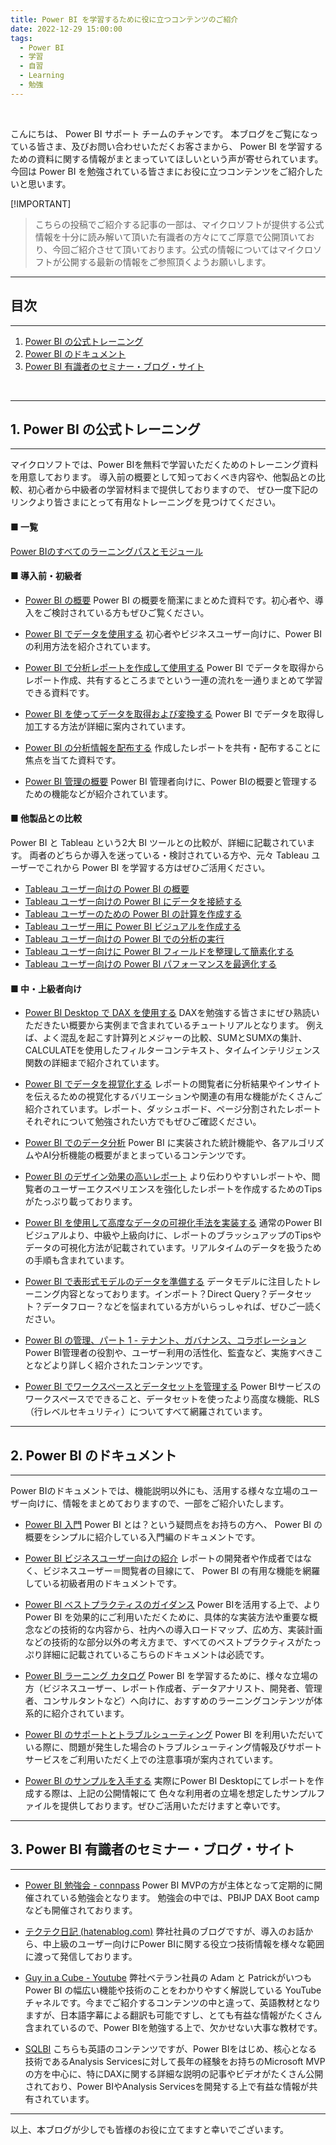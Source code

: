 ```yaml
---
title: Power BI を学習するために役に立つコンテンツのご紹介
date: 2022-12-29 15:00:00 
tags:
  - Power BI
  - 学習
  - 自習
  - Learning
  - 勉強
---
```


</br>

こんにちは、 Power BI サポート チームのチャンです。
本ブログをご覧になっている皆さま、及びお問い合わせいただくお客さまから、 Power BI を学習するための資料に関する情報がまとまっていてほしいという声が寄せられています。
今回は Power BI を勉強されている皆さまにお役に立つコンテンツをご紹介したいと思います。

<!-- more -->

 [!IMPORTANT]
> こちらの投稿でご紹介する記事の一部は、マイクロソフトが提供する公式情報を十分に読み解いて頂いた有識者の方々にてご厚意で公開頂いており、今回ご紹介させて頂いております。公式の情報についてはマイクロソフトが公開する最新の情報をご参照頂くようお願いします。

---
## 目次
---
1. [Power BI の公式トレーニング](#1-Power-BI-の公式トレーニング)
2. [Power BI のドキュメント](#2-Power-BI-のドキュメント)
3. [Power BI 有識者のセミナー・ブログ・サイト](#2-Power-BI-有識者のセミナー・ブログ・サイト)
</br>


---
## 1. Power BI の公式トレーニング
---

マイクロソフトでは、Power BIを無料で学習いただくためのトレーニング資料を用意しております。
導入前の概要として知っておくべき内容や、他製品との比較、初心者から中級者の学習材料まで提供しておりますので、
ぜひ一度下記のリンクより皆さまにとって有用なトレーニングを見つけてください。

#### ■ 一覧
 [Power BIのすべてのラーニングパスとモジュール](https://learn.microsoft.com/ja-jp/training/browse/?terms=power%20bi)


#### ■ 導入前・初級者

- [Power BI の概要](https://learn.microsoft.com/ja-jp/training/paths/get-started-power-bi/)
Power BI の概要を簡潔にまとめた資料です。初心者や、導入をご検討されている方もぜひご覧ください。

- [Power BI でデータを使用する](https://learn.microsoft.com/ja-jp/training/paths/consume-data-with-power-bi/)
初心者やビジネスユーザー向けに、Power BIの利用方法を紹介されています。

- [Power BI で分析レポートを作成して使用する](https://learn.microsoft.com/ja-jp/training/paths/create-use-analytics-reports-power-bi/)
Power BI でデータを取得からレポート作成、共有するところまでという一連の流れを一通りまとめて学習できる資料です。

- [Power BI を使ってデータを取得および変換する](https://learn.microsoft.com/ja-jp/training/paths/get-transform-data-power-bi/)
Power BI でデータを取得し加工する方法が詳細に案内されています。

- [Power BI の分析情報を配布する](https://learn.microsoft.com/ja-jp/training/paths/distribute-power-bi-insights/)
作成したレポートを共有・配布することに焦点を当てた資料です。

- [Power BI 管理の概要](https://learn.microsoft.com/ja-jp/training/paths/introduction-power-bi-administration/)
Power BI 管理者向けに、Power BIの概要と管理するための機能などが紹介されています。

#### ■ 他製品との比較
Power BI と Tableau という2大 BI ツールとの比較が、詳細に記載されています。
両者のどちらか導入を迷っている・検討されている方や、元々 Tableau ユーザーでこれから Power BI を学習する方はぜひご活用ください。

- [Tableau ユーザー向けの Power BI の概要](https://learn.microsoft.com/ja-jp/training/modules/power-bi-tableau-intro/)
- [Tableau ユーザー向けの Power BI にデータを接続する](https://learn.microsoft.com/ja-jp/training/modules/power-bi-tableau-data-connectivity/)
- [Tableau ユーザーのための Power BI の計算を作成する](https://learn.microsoft.com/ja-jp/training/modules/power-bi-tableau-calculations/)
- [Tableau ユーザー用に Power BI ビジュアルを作成する](https://learn.microsoft.com/ja-jp/training/modules/power-bi-tableau-visuals/)
- [Tableau ユーザー向けの Power BI での分析の実行](https://learn.microsoft.com/ja-jp/training/modules/power-bi-tableau-analytics/)
- [Tableau ユーザー向けに Power BI フィールドを整理して簡素化する](https://learn.microsoft.com/ja-jp/training/modules/power-bi-tableau-organize-fields/)
- [Tableau ユーザー向けの Power BI パフォーマンスを最適化する](https://learn.microsoft.com/ja-jp/training/modules/power-bi-tableau-optimize-performance/)


#### ■ 中・上級者向け

- [Power BI Desktop で DAX を使用する](https://learn.microsoft.com/ja-jp/training/paths/dax-power-bi/)
DAXを勉強する皆さまにぜひ熟読いただきたい概要から実例まで含まれているチュートリアルとなります。
例えば、よく混乱を起こす計算列とメジャーの比較、SUMとSUMXの集計、CALCULATEを使用したフィルターコンテキスト、タイムインテリジェンス関数の詳細まで紹介されています。

- [Power BI でデータを視覚化する](https://learn.microsoft.com/ja-jp/training/paths/visualize-data-power-bi/)
レポートの閲覧者に分析結果やインサイトを伝えるための視覚化するバリエーションや関連の有用な機能がたくさんご紹介されています。レポート、ダッシュボード、ページ分割されたレポートそれぞれについて勉強されたい方でもぜひご確認ください。

- [Power BI でのデータ分析](https://learn.microsoft.com/ja-jp/training/paths/perform-analytics-power-bi/)
Power BI に実装された統計機能や、各アルゴリズムやAI分析機能の概要がまとまっているコンテンツです。

- [Power BI のデザイン効果の高いレポート](https://learn.microsoft.com/ja-jp/training/paths/power-bi-effective/)
より伝わりやすいレポートや、閲覧者のユーザーエクスペリエンスを強化したレポートを作成するためのTipsがたっぷり載っております。

- [Power BI を使用して高度なデータの可視化手法を実装する](https://learn.microsoft.com/ja-jp/training/paths/implement-advanced-data-visualization-techniques/)
通常のPower BIビジュアルより、中級や上級向けに、レポートのブラッシュアップのTipsやデータの可視化方法が記載されています。リアルタイムのデータを扱うための手順も含まれています。

- [Power BI で表形式モデルのデータを準備する](https://learn.microsoft.com/ja-jp/training/paths/prepare-data-for-tabular-models-power-bi/)
データモデルに注目したトレーニング内容となっております。インポート？Direct Query？データセット？データフロー？などを悩まれている方がいらっしゃれば、ぜひご一読ください。

- [Power BI の管理、パート 1 - テナント、ガバナンス、コラボレーション](https://learn.microsoft.com/ja-jp/training/paths/administer-power-bi-part-1/)
Power BI管理者の役割や、ユーザー利用の活性化、監査など、実施すべきことなどより詳しく紹介されたコンテンツです。

- [Power BI でワークスペースとデータセットを管理する](https://learn.microsoft.com/ja-jp/training/paths/manage-workspaces-datasets-power-bi/)
Power BIサービスのワークスペースでできること、データセットを使ったより高度な機能、RLS（行レベルセキュリティ）についてすべて網羅されています。


---
## 2. Power BI のドキュメント
---

Power BIのドキュメントでは、機能説明以外にも、活用する様々な立場のユーザー向けに、情報をまとめておりますので、一部をご紹介いたします。

- [Power BI 入門](https://learn.microsoft.com/ja-JP/power-bi/fundamentals/)
Power BI とは？という疑問点をお持ちの方へ、 Power BI の概要をシンプルに紹介している入門編のドキュメントです。

- [Power BI ビジネスユーザー向けの紹介](https://learn.microsoft.com/ja-JP/power-bi/consumer/)
レポートの開発者や作成者ではなく、ビジネスユーザー＝閲覧者の目線にて、 Power BI の有用な機能を網羅している初級者用のドキュメントです。

- [Power BI ベストプラクティスのガイダンス](https://learn.microsoft.com/ja-jp/power-bi/guidance/power-bi-optimization)
Power BIを活用する上で、より Power BI を効果的にご利用いただくために、具体的な実装方法や重要な概念などの技術的な内容から、社内への導入ロードマップ、広め方、実装計画などの技術的な部分以外の考え方まで、すべてのベストプラクティスがたっぷり詳細に記載されているこちらのドキュメントは必読です。

- [Power BI ラーニング カタログ](https://learn.microsoft.com/ja-jp/power-bi/learning-catalog/)
Power BI を学習するために、様々な立場の方（ビジネスユーザー、レポート作成者、データアナリスト、開発者、管理者、コンサルタントなど）へ向けに、おすすめのラーニングコンテンツが体系的に紹介されています。

- [Power BI のサポートとトラブルシューティング](https://learn.microsoft.com/ja-jp/power-bi/troubleshoot/)
Power BI を利用いただいている際に、問題が発生した場合のトラブルシューティング情報及びサポートサービスをご利用いただく上での注意事項が案内されています。

- [Power BI のサンプルを入手する](https://learn.microsoft.com/ja-jp/power-bi/create-reports/sample-datasets)
実際にPower BI Desktopにてレポートを作成する際は、上記の公開情報にて 色々な利用者の立場を想定したサンプルファイルを提供しております。ぜひご活用いただけますと幸いです。 


---
## 3. Power BI 有識者のセミナー・ブログ・サイト
---
- [Power BI 勉強会 - connpass](https://powerbi.connpass.com/)
Power BI MVPの方が主体となって定期的に開催されている勉強会となります。 
勉強会の中では、PBIJP DAX Boot campなども開催されております。 

- [テクテク日記 (hatenablog.com)](https://powerbi.connpass.com/)
弊社社員のブログですが、導入のお話から、中上級のユーザー向けにPower BIに関する役立つ技術情報を様々な範囲に渡って発信しております。 
  
- [Guy in a Cube - Youtube](https://www.youtube.com/channel/UCFp1vaKzpfvoGai0vE5VJ0w) 
弊社ベテラン社員の Adam と Patrickがいつも Power BI の幅広い機能や技術のことをわかりやすく解説している YouTube チャネルです。今までご紹介するコンテンツの中と違って、英語教材となりますが、日本語字幕による翻訳も可能ですし、とても有益な情報がたくさん含まれているので、Power BIを勉強する上で、欠かせない大事な教材です。

- [SQLBI](https://www.sqlbi.com/)
こちらも英語のコンテンツですが、Power BIをはじめ、核心となる技術であるAnalysis Servicesに対して長年の経験をお持ちのMicrosoft MVPの方を中心に、特にDAXに関する詳細な説明の記事やビデオがたくさん公開されており、Power BIやAnalysis Servicesを開発する上で有益な情報が共有されています。

---


以上、本ブログが少しでも皆様のお役に立てますと幸いでございます。
